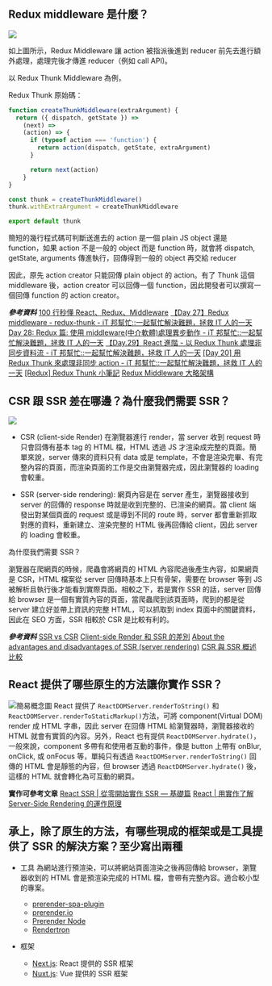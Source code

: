 ## Redux middleware 是什麼？

![](https://res.cloudinary.com/practicaldev/image/fetch/s--m5BdPzhS--/c_limit%2Cf_auto%2Cfl_progressive%2Cq_66%2Cw_880/https://i.imgur.com/riadAin.gif)

如上圖所示，Redux Middleware 讓 action 被指派後進到 reducer 前先去進行額外處理，處理完後才傳進 reducer（例如 call API)。

以 Redux Thunk Middleware 為例，

Redux Thunk 原始碼：

```js
function createThunkMiddleware(extraArgument) {
  return ({ dispatch, getState }) =>
    (next) =>
    (action) => {
      if (typeof action === 'function') {
        return action(dispatch, getState, extraArgument)
      }

      return next(action)
    }
}

const thunk = createThunkMiddleware()
thunk.withExtraArgument = createThunkMiddleware

export default thunk
```

簡短的幾行程式碼可判斷送進去的 action 是一個 plain JS object 還是 function，如果 action 不是一般的 object 而是 function 時，就會將 dispatch, getState, arguments 傳進執行，回傳得到一般的 object 再交給 reducer

因此，原先 action creator 只能回傳 plain object 的 action。有了 Thunk 這個 middleware 後，action creator 可以回傳一個 function，因此開發者可以撰寫一個回傳 function 的 action creator。

**_參考資料_**
[100 行秒懂 React、Redux、Middleware](https://medium.com/@shizukuichi/100-%E8%A1%8C%E7%A7%92%E6%87%82-react-redux-middleware-52ac75d169fe)
[【Day 27】Redux middleware - redux-thunk - iT 邦幫忙::一起幫忙解決難題，拯救 IT 人的一天](https://ithelp.ithome.com.tw/articles/10223346)
[Day 28: Redux 篇: 使用 middleware(中介軟體)處理異步動作 - iT 邦幫忙::一起幫忙解決難題，拯救 IT 人的一天](https://ithelp.ithome.com.tw/articles/10187802)
[【Day.29】React 進階 - 以 Redux Thunk 處理非同步資料流 - iT 邦幫忙::一起幫忙解決難題，拯救 IT 人的一天](https://ithelp.ithome.com.tw/articles/10253094)
[[Day 20] 用 Redux Thunk 來處理非同步 action - iT 邦幫忙::一起幫忙解決難題，拯救 IT 人的一天](https://ithelp.ithome.com.tw/articles/10240464)
[[Redux] Redux Thunk 小筆記](https://note.pcwu.net/2017/03/20/redux-thunk-intro/)
[Redux Middleware 大略架構](https://medium.com/@WendellLiu/redux-middleware%E5%A4%A7%E7%95%A5%E6%9E%B6%E6%A7%8B-ace7e646c929#.l7syseaiu)

## CSR 跟 SSR 差在哪邊？為什麼我們需要 SSR？

![](https://itclub.com.au/uploads/SSR_vs_CSR.jpg)

- CSR (client-side Render)
  在瀏覽器進行 render，當 server 收到 request 時只會回傳有基本 tag 的 HTML 檔，HTML 透過 JS 才渲染成完整的頁面。簡單來說，server 傳來的資料只有 data 或是 template，不會是渲染完畢、有完整內容的頁面，而渲染頁面的工作是交由瀏覽器完成，因此瀏覽器的 loading 會較重。

- SSR (server-side rendering): 網頁內容是在 server 產生，瀏覽器接收到 server 的回傳的 response 時就是收到完整的、已渲染的網頁。當 client 端發出對某個頁面的 request 或是導到不同的 route 時，server 都會重新抓取對應的資料，重新建立、渲染完整的 HTML 後再回傳給 client，因此 server 的 loading 會較重。

為什麼我們需要 SSR？

瀏覽器在爬網頁的時候，爬蟲會將網頁的 HTML 內容爬過後產生內容，如果網頁是 CSR，HTML 檔案從 server 回傳時基本上只有骨架，需要在 browser 等到 JS 被解析且執行後才能看到實際頁面。相較之下，若是實作 SSR 的話，server 回傳給 browser 是一個有實質內容的頁面，當爬蟲爬到該頁面時，爬到的都是從 server 建立好並帶上資訊的完整 HTML，可以抓取到 index 頁面中的關鍵資料，因此在 SEO 方面，SSR 相較於 CSR 是比較有利的。

**_參考資料_**
[SSR vs CSR](https://dev.to/alain2020/ssr-vs-csr-2617)
[Client-side Render 和 SSR 的差別](https://noob.tw/client-server-side-render/)
[About the advantages and disadvantages of SSR (server rendering)](https://www.programmersought.com/article/57305210889/)
[CSR 與 SSR 概述比較](https://hackmd.io/@spyua/HJDJUaTSO)

## React 提供了哪些原生的方法讓你實作 SSR？

![簡易概念圖](https://miro.medium.com/max/836/1*XDttXDpMgTiu8k6xAMknlg.png)
React 提供了 `ReactDOMServer.renderToString()` 和 `ReactDOMServer.renderToStaticMarkup()`方法，可將 component(Virtual DOM) render 成 HTML 字串，因此 server 在回傳 HTML 給瀏覽器時，瀏覽器接收的 HTML 就會有實質的內容。另外，React 也有提供 `ReactDOMServer.hydrate()`，一般來說，component 多帶有和使用者互動的事件，像是 button 上帶有 onBlur, onClick, 或 onFocus 等，單純只有透過 `ReactDOMServer.renderToString()` 回傳的 HTML 會是靜態的內容，但 browser 透過 `ReactDOMServer.hydrate()` 後，這樣的 HTML 就會轉化為可互動的網頁。

**實作可參考文章**
[React SSR | 從零開始實作 SSR — 基礎篇](https://medium.com/%E6%89%8B%E5%AF%AB%E7%AD%86%E8%A8%98/server-side-rendering-ssr-in-reactjs-part1-d2a11890abfc)
[React | 用實作了解 Server-Side Rendering 的運作原理](https://medium.com/starbugs/react-%E7%94%A8%E5%AF%A6%E4%BD%9C%E4%BA%86%E8%A7%A3-server-side-rendering-%E7%9A%84%E9%81%8B%E4%BD%9C%E5%8E%9F%E7%90%86-c6133d9fb30d)

## 承上，除了原生的方法，有哪些現成的框架或是工具提供了 SSR 的解決方案？至少寫出兩種

- 工具
  為網站進行預渲染，可以將網站頁面渲染之後再回傳給 browser，瀏覽器收到的 HTML 會是預渲染完成的 HTML 檔，會帶有完整內容。適合較小型的專案。

  - [prerender-spa-plugin](https://github.com/chrisvfritz/prerender-spa-plugin)
  - [prerender.io](https://prerender.io/)
  - [Prerender Node](https://github.com/prerender/prerender-node)
  - [Rendertron](https://github.com/GoogleChrome/rendertron)

- 框架
  - [Next.js](https://nextjs.org/docs): React 提供的 SSR 框架
  - [Nuxt.js](https://nuxtjs.org/): Vue 提供的 SSR 框架
